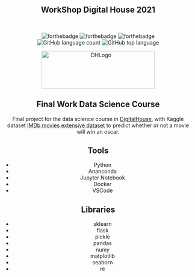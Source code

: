 
<h2 align="center">
  WorkShop Digital House 2021<br/>
</h2>

<br/>

<center>

![forthebadge](https://forthebadge.com/images/badges/built-by-developers.svg)
![forthebadge](https://forthebadge.com/images/badges/made-with-python.svg)
![forthebadge](https://forthebadge.com/images/badges/powered-by-coffee.svg)
<br/>
![GitHub language count](https://img.shields.io/github/languages/count/datbugg/WorkShopDH?style=for-the-badge)
![GitHub top language](https://img.shields.io/github/languages/top/datbugg/workshopdh?style=for-the-badge)

<div align="center">
  <img alt="DHLogo" src="https://www.digitalhouse.com/ar/logo-DH.png"  width="300" height="100" />
</div>

## Final Work Data Science Course

Final project for the data science course in <a href="https://www.digitalhouse.com/ar/" target="_blank">DigitalHouse</a>, with Kaggle dataset <a href="https://www.kaggle.com/stefanoleone992/imdb-extensive-dataset?select=IMDb+ratings.csv" target="_blank">IMDb movies extensive dataset</a> to predict whether or not a movie will win an oscar.


## Tools

- Python
- Ananconda
- Jupyter Notebook
- Docker
- VSCode

## Libraries

- sklearn
- flask
- pickle
- pandas
- numy
- matplotlib
- seaborn
- re
